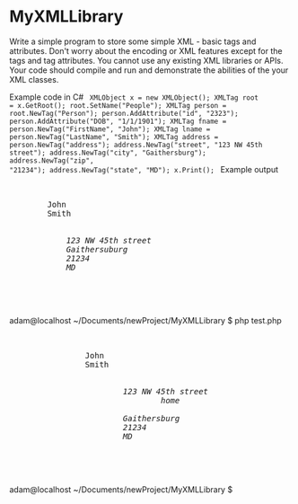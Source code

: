 # MyXMLLibrary
Write a simple program to store some simple XML - basic tags and attributes. Don't worry about the encoding or XML features except for the tags and tag attributes. You cannot use any existing XML libraries or APIs. Your code should compile and run and demonstrate the abilities of the your XML classes.

Example code in C#
<code>
XMLObject x = new XMLObject();
XMLTag root = x.GetRoot();
root.SetName("People");
XMLTag person = root.NewTag("Person");
person.AddAttribute("id", "2323");
person.AddAttribute("DOB", "1/1/1901");
XMLTag fname = person.NewTag("FirstName", "John");
XMLTag lname = person.NewTag("LastName", "Smith");
XMLTag address = person.NewTag("address");
address.NewTag("street", "123 NW 45th street");
address.NewTag("city", "Gaithersburg");
address.NewTag("zip", "21234");
address.NewTag("state", "MD");
x.Print();
</code>
Example output
<pre>
<people>
    <person id="2323" DOB="1/1/1901">
        <firstname>John</firstname>
        <lastname>Smith</lastname>
        <address>
            <street>123 NW 45th street</street>
            <city>Gaithersuburg</city>
            <zip>21234</zip>
            <state>MD</state>
        </address>
    </person>
</people>
</pre>
adam@localhost ~/Documents/newProject/MyXMLLibrary $ php test.php
<pre>
<People>
        <Person id="2323" DOB="1/1/1901">
                <FirstName>John</FirstName>
                <LastName>Smith</LastName>
                <address>
                        <street appartment="205">123 NW 45th street
                                <type>home</type>
                        </street>
                        <city>Gaithersburg</city>
                        <zip>21234</zip>
                        <state>MD</state>
                </address>
        </Person>
</People>
</pre>
adam@localhost ~/Documents/newProject/MyXMLLibrary $ 
